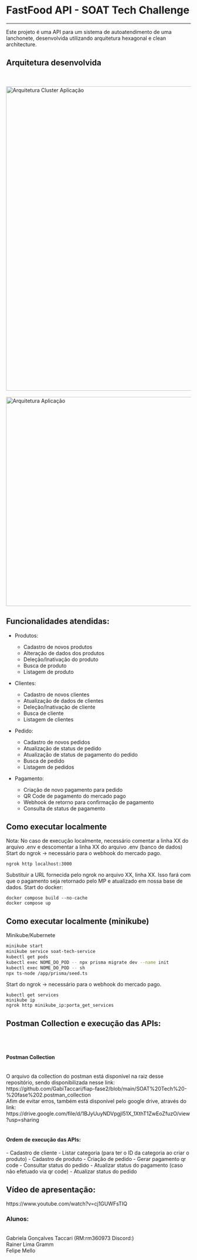 # FastFood API - SOAT Tech Challenge
<hr>
Este projeto é uma API para um sistema de autoatendimento de uma lanchonete, desenvolvida utilizando arquitetura hexagonal e clean architecture.
<br>
<h2>Arquitetura desenvolvida</h2>
<br><br>
<img align="center" width="821" height="831" alt="Arquitetura Cluster Aplicação" src="https://github.com/user-attachments/assets/10df2e49-5607-4cf1-b8c8-6cba4c3f16db" />
<br><br>
<img align="center" width="761" height="571" alt="Arquitetura Aplicação" src="https://github.com/user-attachments/assets/b3072f35-9d00-493e-a2e7-7ddfcaf5a6a9" />

<h2>Funcionalidades atendidas:</h2>

- Produtos:
    - Cadastro de novos produtos
    - Alteração de dados dos produtos
    - Deleção/Inativação do produto
    - Busca de produto
    - Listagem de produto
      
- Clientes:
    - Cadastro de novos clientes
    - Atualização de dados de clientes
    - Deleção/Inativação de cliente
    - Busca de cliente
    - Listagem de clientes
 
- Pedido:
    - Cadastro de novos pedidos
    - Atualização de status de pedido
    - Atualização de status de pagamento do pedido
    - Busca de pedido
    - Listagem de pedidos
 
- Pagamento:
    - Criação de novo pagamento para pedido
    - QR Code de pagamento do mercado pago
    - Webhook de retorno para confirmação de pagamento
    - Consulta de status de pagamento
  
<h2>Como executar localmente</h2>
Nota: No caso de execução localmente, necessário comentar a linha XX do arquivo .env e descomentar a linha XX do arquivo .env (banco de dados)<br/>
Start do ngrok -> necessário para o webhook do mercado pago.<br/>


```
ngrok http localhost:3000
```
Substituir a URL fornecida pelo ngrok no arquivo XX, linha XX. Isso fará com que o pagamento seja retornado pelo MP e atualizado em nossa base de dados.
Start do docker:
```console
docker compose build --no-cache
docker compose up
```

<h2>Como executar localmente (minikube)</h2>
Minikube/Kubernete

```bash
minikube start
minikube service soat-tech-service
kubectl get pods
kubectl exec NOME_DO_POD -- npx prisma migrate dev --name init
kubectl exec NOME_DO_POD -- sh
npx ts-node /app/prisma/seed.ts
```
Start do ngrok -> necessário para o webhook do mercado pago.
```console
kubectl get services
minikube ip
ngrok http minikube_ip:porta_get_services
```

<h2>Postman Collection e execução das APIs:</h2>
<br><br>
<h4>Postman Collection</h4><br>
O arquivo da collection do postman está disponível na raiz desse repositório, sendo disponibilizada nesse link: https://github.com/GabiTaccari/fiap-fase2/blob/main/SOAT%20Tech%20-%20fase%202.postman_collection
<br>
Afim de evitar erros, também está disponível pelo google drive, através do link: https://drive.google.com/file/d/1BJyUuyNDVpgjI51X_1XthT1ZwEoZfuzO/view?usp=sharing <br>
<br>

<h4>Ordem de execução das APIs:</h4>
- Cadastro de cliente
- Listar categoria (para ter o ID da categoria ao criar o produto)
- Cadastro de produto
- Criação de pedido
- Gerar pagamento qr code
- Consultar status do pedido
- Atualizar status do pagamento (caso não efetuado via qr code)
- Atualizar status do pedido


<h2>Vídeo de apresentação:</h2>
https://www.youtube.com/watch?v=cj1GUWFsTIQ

<br>
<h3>Alunos:</h3><br>
Gabriela Gonçalves Taccari (RM:rm360973 Discord:)<br/>
Rainer Lima Gramm<br/>
Felipe Mello <br/>
